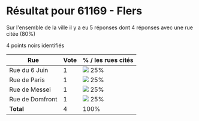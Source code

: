 # Résultat pour 61169 - Flers

Sur l'ensemble de la ville il y a eu 5 réponses dont 4 réponses avec une rue citée (80%)

4 points noirs identifiés

| Rue | Vote | % / les rues cités|
|-----|------|-------------------|
| Rue du 6 Juin | 1 | <img src="../../img/bar_25.gif" />&nbsp;25%|
| Rue de Paris | 1 | <img src="../../img/bar_25.gif" />&nbsp;25%|
| Rue de Messei | 1 | <img src="../../img/bar_25.gif" />&nbsp;25%|
| Rue de Domfront | 1 | <img src="../../img/bar_25.gif" />&nbsp;25%|
| **Total** | 4 | 100%|
